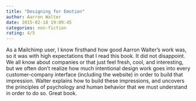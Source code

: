 ```yaml
---
title: "Designing for Emotion"
author: Aarron Walter
date: 2015-02-18 19:09:45
categories: non-fiction
rating: 4/5
---
```


As a Mailchimp user, I know firsthand how good Aarron Walter’s work was, so it was with high expectations that I read this book. It did not disappoint. We all know about companies or that just feel fresh, cool, and interesting, but we often don’t realize how much intentional design work goes into every customer-company interface (including the website) in order to build that impression. Walter explains how to build these impressions, and uncovers the principles of psychology and human behavior that we must understand in order to do so. Great book.
